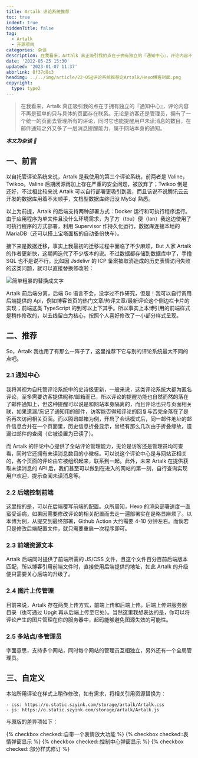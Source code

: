 ```yaml
---
title: Artalk 评论系统推荐
toc: true
indent: true
hiddenTitle: false
tag:
  - Artalk
  - 开源项目
categories: 杂谈
description: 在我看来，Artalk 真正吸引我的点在于拥有独立的『通知中心』，评论内容不再是孤单的只与具体的页面存在联系。无论是访客还是管理员，拥有了一个统一的页面去管理所有的评论，同时它也能提醒用户未读消息的数目，在邮件通知之外又多了一层消息提醒能力，属于网站本身的通知。
date: '2022-05-25 15:30'
updated: '2023-01-07 11:37'
abbrlink: 8f37d8c3
headimg: ../../img/article/22-05@评论系统推荐之Artalk/Hexo博客封面.png
copyright:
  type: type2
---
```


> 在我看来，Artalk 真正吸引我的点在于拥有独立的『通知中心』，评论内容不再是孤单的只与具体的页面存在联系。无论是访客还是管理员，拥有了一个统一的页面去管理所有的评论，同时它也能提醒用户未读消息的数目，在邮件通知之外又多了一层消息提醒能力，属于网站本身的通知。

***本文为杂谈** 💭*

## 一、前言

以自托管评论系统来说，Artalk 是我使用的第三个评论系统，前两者是 Valine，Twikoo。Valine 后期闭源再加上存在严重的安全问题，被放弃了；Twikoo 倒是还好，不过相比较来说 Artalk 可以自行部署更吸引到我，而且该说不说腾讯云云开发的数据库用着不太顺手，文档型数据库终归没 MySql 熟悉。

以上为前提，Artalk 的后端支持两种部署方式：Docker 运行和可执行程序运行。由于应用程序为单文件且没什么环境需求，为了方（tou）便（lan）我这边使用了可执行程序的方式部署，利用 Supervisor 作持久化运行，数据库连接本地的 MariaDB（还可以搭上宝塔面板的自动备份快车）。

接下来是数据迁移，事实上我最初的迁移过程中面临了不少麻烦，But 人家 Artalk 的作者更新快，这期间迭代了不少版本的说。不过数据都存储到数据库中了，手撸 SQL 也不是说不行。比如因 Jsdelivr 的 ICP 备案被取消造成的历史表情访问失败的这类问题，就可以直接替换修改啦：

![简单粗暴的替换成文字](../../img/article/22-05@评论系统推荐之Artalk/image-20220526235210557.png)

Artalk 前后端分离，后端 Go 语言不会，没学过不作研究，但是！我可以自行调用后端提供的 Api，例如博客首页的热门文章/热评文章/最新评论这个侧边栏卡片的实现；前端这类 TypeScript 的到可以上下其手。所以事实上本博引用的前端样式是稍作修改的，以去线留白为核心，按照个人喜好修改了一小部分样式呈现。

## 二、推荐

So，Artalk 我也用了有那么一阵子了，这里推荐下它与别的评论系统最大不同的点吧。

### 2.1 通知中心

我将其视为自托管评论系统中的史诗级更新，一般来说，这类评论系统大都为匿名评论，至多需要访客提供昵称/邮箱而已，所以评论的提醒功能也自然而然的落在了邮件通知上，但这种提醒可以说是和网站本身隔离的，而且评论也只与页面相关联，如果遗漏/忘记了通知用的邮件，访客能否得知评论的回复与否完全落在了是否再次访问相关页面。而以腾讯邮箱为例，开启了会话模式后，同一邮件地址的邮件信息合并在一个页面里，历史信息折叠显示，曾经有那么几次由于折叠缘故，遗漏过邮件的查阅（它被设置为已读了）。

而 Artalk 的评论中心提供了全站评论管理能力，无论是访客还是管理员均可查看，同时它还拥有未读消息数目的小徽标。可以说这个评论中心是与网站正相关的，各个页面的评论由它被组织起来，联系到一起。此外，未来 Artalk 在提供获取未读消息的 API 后，我们甚至可以做到在进入的网站的第一刻，自行查询实现用户欢迎，提示查阅未读消息等。

### 2.2 后端控制前端

这里指的是，可以在后端覆写前端的配置。众所周知，Hexo 的渲染部署速度一直蛮受诟病，如果因需要修改评论的相关配置而去走一遍部署实在是略显麻烦了。以本博为例，从提交到最终部署，Github Action 大约需要 4-10 分钟左右。而倘若只是修改后端配置文件，就只需要重启一次程序即可。

### 2.3 前端资源文本

Artalk 后端同时提供了前端所需的 JS/CSS 文件，且这个文件百分百前后端版本匹配，所以博客引用前端文件时，直接使用后端提供的地址，如此 Artalk 的升级便只需要关心后端的升级了。

### 2.4 图片上传管理

目前来说，Artalk 存在两类上传方式，前端上传和后端上传。后端上传进服务器目录（也可通过 Upgit 再从后端上传至它处）。当然这里我想表达的是，你可以将评论产生的图片管理在你的服务器中，起码能够避免图源失效的可能性。

### 2.5 多站点/多管理员

字面意思，支持多个网站，同时每个网站的管理员互相独立，另外还有一个全局管理员。

## 三、自定义

本站所用评论在样式上稍作修改，如有需求，将相关引用资源替换为：

```code
- css: https://o.static.szyink.com/storage/artalk/Artalk.css
- js: https://o.static.szyink.com/storage/artalk/Artalk.js
```

与原版的差异项如下：

{% checkbox checked::自带一个表情放大功能 %}
{% checkbox checked::表情弹窗显示 %}
{% checkbox checked::控制中心弹窗显示 %}
{% checkbox checked::部分样式修订 %}
